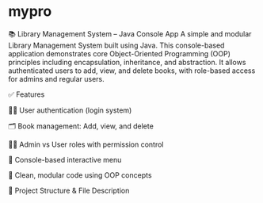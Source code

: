 # mypro

📚 Library Management System – Java Console App
A simple and modular Library Management System built using Java. This console-based application demonstrates core Object-Oriented Programming (OOP) principles including encapsulation, inheritance, and abstraction. It allows authenticated users to add, view, and delete books, with role-based access for admins and regular users.





✅ Features

🧑‍💻 User authentication (login system)

🗂️ Book management: Add, view, and delete

🧑‍⚖️ Admin vs User roles with permission control

🔁 Console-based interactive menu

🧩 Clean, modular code using OOP concepts

📁 Project Structure & File Description


